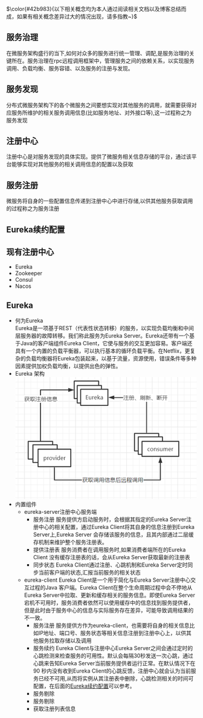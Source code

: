 $\color{#42b983}{以下相关概念均为本人通过阅读相关文档以及博客总结而成，如果有相关概念差异过大的情况出现，请多指教~}$
## 服务治理
在微服务架构盛行的当下,如何对众多的服务进行统一管理、调配,是服务治理的关键所在。服务治理在rpc远程调用框架中，管理服务之间的依赖关系，以实现服务调用、负载均衡、服务容错、以及服务的注册与发现。
## 服务发现
分布式微服务架构下的各个微服务之间要想实现对其他服务的调用，就需要获得对应服务所维护的相关服务调用信息(比如服务地址、对外接口等),这一过程称之为服务发现
## 注册中心
注册中心是对服务发现的具体实现。提供了微服务相关信息存储的平台，通过该平台能够实现对其他服务的相关调用信息的配置以及获取
## 服务注册
微服务将自身的一些配置信息传递到注册中心中进行存储,以供其他服务获取调用的过程称之为服务注册
## <a name='Eureka续约配置'>Eureka续约配置</a>
## 现有注册中心
- Eureka
- Zookeeper
- Consul
- Nacos
## Eureka
- 何为Eureka  
Eureka是一项基于REST（代表性状态转移）的服务，以实现负载均衡和中间层服务器的故障转移。我们称此服务为Eureka Server。Eureka还带有一个基于Java的客户端组件Eureka Client，它使与服务的交互更加容易。客户端还具有一个内置的负载平衡器，可以执行基本的循环负载平衡。在Netflix，更复杂的负载均衡器将Eureka包装起来，以基于流量，资源使用，错误条件等多种因素提供加权负载均衡，以提供出色的弹性。
- Eureka 架构
![Eureka架构](./../imgs/Eureka架构.png)
- 内置组件
  - eureka-server注册中心服务端
    - 服务注册
      服务提供方启动服务时，会根据其指定的Eureka Server注册中心的相关配置，通过Eureka Client将其自身的信息注册到Eureka Server上,Eureka Server 会存储该服务的信息，且其内部通过二层缓存机制来维护整个服务注册表。
    - 提供注册表
      服务消费者在调用服务时,如果消费者端所在的Eureka Client 没有缓存注册表的话，会从Eureka Server获取最新的注册表
    - 同步状态
      Eureka Client通过注册、心跳机制和Eureka Server定时同步当前客户端的状态,汇报当前服务的相关状态
  - eureka-client
    Eureka Client是一个用于简化与Eureka Server注册中心交互过程的Java 客户端。Eureka Client在整个生命周期过程中会不停地从Eureka Server中拉取、更新和缓存相关的服务信息。即使Eureka Server宕机不可用时，服务消费者依然可以使用缓存中的信息找到服务提供者，但是此时由于服务中心的信息与实际服务存在差异，可能导致调用结果的不一致。
    -  服务注册
       服务提供方作为eureka-client，也需要将自身的相关信息比如IP地址、端口号、服务状态等相关信息注册到注册中心上，以供其他服务拉取存储以及调用
    -  服务续约
       Eureka Client与注册中心Eureka Server之间会通过定时的心跳检测来检查服务的可用性。默认会每隔30秒发送一次心跳，通过心跳来告知Eureka Server当前服务提供者运行正常。在默认情况下在 90 秒内没有收到Eureka Client的心跳反馈，注册中心就会认为当前服务已经不可用,从而将实例从其注册表中删除，心跳检测相关的时间可配置，在后面的<a href='#Eureka续约配置'>Eureka续约配置</a>可以参考。
    -  服务剔除
    -  服务剔除
    -  获取注册列表信息
